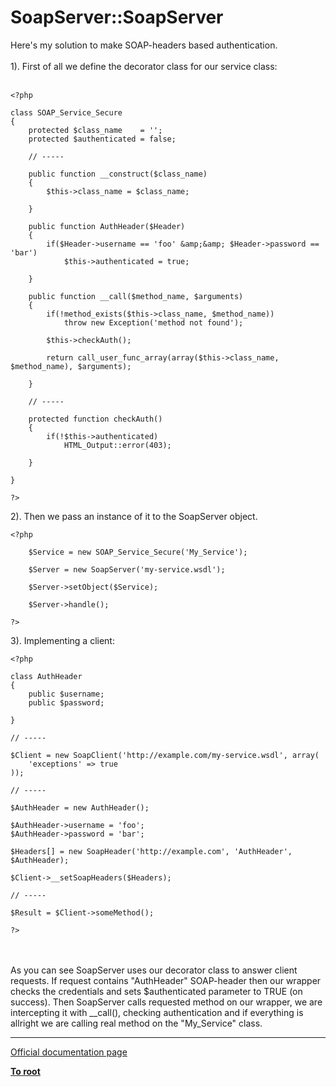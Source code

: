 # SoapServer::SoapServer



Here&apos;s my solution to make SOAP-headers based authentication.<br><br>1). First of all we define the decorator class for our service class:<br><br>

```
<?php

class SOAP_Service_Secure
{
    protected $class_name    = '';
    protected $authenticated = false;

    // -----

    public function __construct($class_name)
    {
        $this->class_name = $class_name;

    }

    public function AuthHeader($Header)
    {
        if($Header->username == 'foo' &amp;&amp; $Header->password == 'bar')
            $this->authenticated = true;

    }

    public function __call($method_name, $arguments)
    {
        if(!method_exists($this->class_name, $method_name))
            throw new Exception('method not found');

        $this->checkAuth();

        return call_user_func_array(array($this->class_name, $method_name), $arguments);

    }

    // -----

    protected function checkAuth()
    {
        if(!$this->authenticated)
            HTML_Output::error(403);

    }

}

?>
```


2). Then we pass an instance of it to the SoapServer object.



```
<?php

    $Service = new SOAP_Service_Secure('My_Service');

    $Server = new SoapServer('my-service.wsdl');

    $Server->setObject($Service);

    $Server->handle();

?>
```


3). Implementing a client:



```
<?php

class AuthHeader
{
    public $username;
    public $password;    
    
}

// -----

$Client = new SoapClient('http://example.com/my-service.wsdl', array(
    'exceptions' => true
));

// -----

$AuthHeader = new AuthHeader();

$AuthHeader->username = 'foo';
$AuthHeader->password = 'bar';

$Headers[] = new SoapHeader('http://example.com', 'AuthHeader', $AuthHeader);

$Client->__setSoapHeaders($Headers);

// -----

$Result = $Client->someMethod();

?>
```
<br><br>As you can see SoapServer uses our decorator class to answer client requests. If request contains "AuthHeader" SOAP-header then our wrapper checks the credentials and sets $authenticated parameter to TRUE (on success). Then SoapServer calls requested method on our wrapper, we are intercepting it with __call(), checking authentication and if everything is allright we are calling real method on the "My_Service" class.  

---

[Official documentation page](https://www.php.net/manual/en/soapserver.soapserver.php)

**[To root](/README.md)**